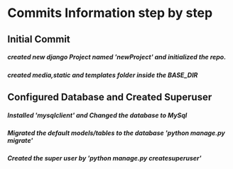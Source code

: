 # Commits Information step by step

## Initial Commit
##### created new django Project named 'newProject' and initialized the repo.
##### created media,static and templates folder inside the BASE_DIR

## Configured Database and Created Superuser
##### Installed 'mysqlclient' and Changed the database to MySql
##### Migrated the default models/tables to the database 'python manage.py migrate'
##### Created the super user by 'python manage.py createsuperuser'
